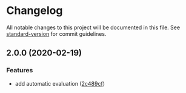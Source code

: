 # Changelog

All notable changes to this project will be documented in this file. See [standard-version](https://github.com/conventional-changelog/standard-version) for commit guidelines.

## 2.0.0 (2020-02-19)


### Features

* add automatic evaluation ([2c489cf](https://github.com/unbyte/mooc-assistant/commit/2c489cfa65b39a7cdbf11ee039d341dea50a6081))
